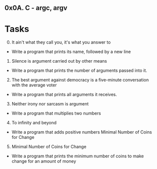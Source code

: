 ## 0x0A. C - argc, argv
# Tasks
0. It ain't what they call you, it's what you answer to
- Write a program that prints its name, followed by a new line
1. Silence is argument carried out by other means
- Write a program that prints the number of arguments passed into it.
2. The best argument against democracy is a five-minute conversation with the average voter
- Write a program that prints all arguments it receives.
3. Neither irony nor sarcasm is argument
- Write a program that multiplies two numbers
4. To infinity and beyond
- Write a program that adds positive numbers
Minimal Number of Coins for Change
5. Minimal Number of Coins for Change
- Write a program that prints the minimum number of coins to make change for an amount of money

